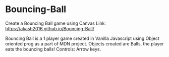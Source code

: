 # Bouncing-Ball
Create a Bouncing Ball game using Canvas
Link: https://akash2016.github.io/Bouncing-Ball/

Bouncing Ball is a 1 player game created in Vanilla Javascript using Object oriented prog as a part of MDN project. Objects created are Balls, 
the player eats the bouncing balls! Controls: Arrow keys.
